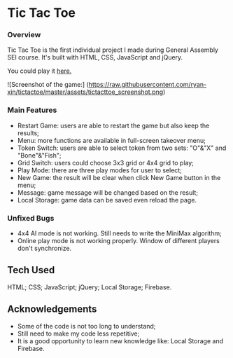 # Tic Tac Toe

### Overview ###

Tic Tac Toe is the first individual project I made during General Assembly SEI course. It's built with HTML, CSS, JavaScript and jQuery.

You could play it [here.](https://ryan-xin.github.io/tictactoe/)

![Screenshot of the game:]
(https://raw.githubusercontent.com/ryan-xin/tictactoe/master/assets/tictacttoe_screenshot.png)

### Main Features ###

* Restart Game: users are able to restart the game but also keep the results;
* Menu: more functions are available in full-screen takeover menu;
* Token Switch: users are able to select token from two sets: "O"&"X" and "Bone"&"Fish";
* Grid Switch: users could choose 3x3 grid or 4x4 grid to play;
* Play Mode: there are three play modes for user to select;
* New Game: the result will be clear when click New Game button in the menu;
* Message: game message will be changed based on the result;
* Local Storage: game data can be saved even reload the page.

### Unfixed Bugs ###

* 4x4 AI mode is not working. Still needs to write the MiniMax algorithm;
* Online play mode is not working properly. Window of different players don't synchronize.

## Tech Used ##

HTML; CSS; JavaScript; jQuery; Local Storage; Firebase.

## Acknowledgements ##

* Some of the code is not too long to understand;
* Still need to make my code less repetitive;
* It is a good opportunity to learn new knowledge like: Local Storage and Firebase.